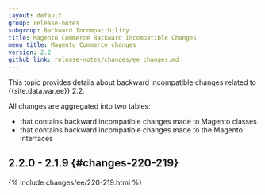 ```yaml
---
layout: default
group: release-notes
subgroup: Backward Incompatibility
title: Magento Commerce Backward Incompatible Changes
menu_title: Magento Commerce changes
version: 2.2
github_link: release-notes/changes/ee_changes.md
---
```


This topic provides details about backward incompatible changes related to {{site.data.var.ee}} 2.2.

All changes are aggregated into two tables:

- that contains backward incompatible changes made to Magento classes
- that contains backward incompatible changes made to the Magento interfaces

## 2.2.0 - 2.1.9 {#changes-220-219}

{% include changes/ee/220-219.html %}